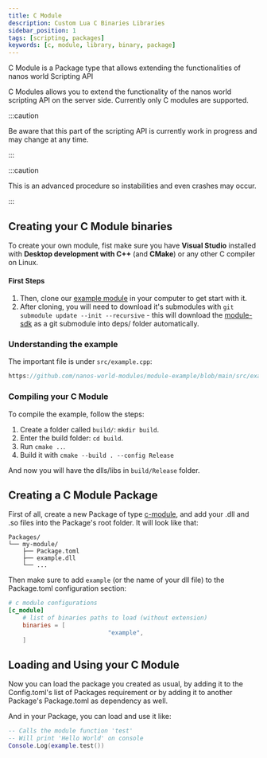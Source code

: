 ```yaml
---
title: C Module
description: Custom Lua C Binaries Libraries
sidebar_position: 1
tags: [scripting, packages]
keywords: [c, module, library, binary, package]
---
```


C Module is a Package type that allows extending the functionalities of nanos world Scripting API

C Modules allows you to extend the functionality of the nanos world scripting API on the server side. Currently only C modules are supported.

:::caution

Be aware that this part of the scripting API is currently work in progress and may change at any time.

:::

:::caution

This is an advanced procedure so instabilities and even crashes may occur.

:::


## Creating your C Module binaries

To create your own module, fist make sure you have **Visual Studio** installed with **Desktop development with C++** (and **CMake**) or any other C compiler on Linux.

#### First Steps

1. Then, clone our [example module](https://github.com/nanos-world-modules/module-example) in your computer to get start with it.
2. After cloning, you will need to download it's submodules with `git submodule update --init --recursive` - this will download the [module-sdk](https://github.com/nanos-world/module-sdk/) as a git submodule into deps/ folder automatically.


### Understanding the example

The important file is under `src/example.cpp`:

```cpp reference
https://github.com/nanos-world-modules/module-example/blob/main/src/example.cpp
```


### Compiling your C Module

To compile the example, follow the steps:

1. Create a folder called `build/`: `mkdir build`.
2. Enter the build folder: `cd build`.
3. Run `cmake ..`.
4. Build it with `cmake --build . --config Release`

And now you will have the dlls/libs in `build/Release` folder.


## Creating a C Module Package

First of all, create a new Package of type [c-module](packages-guide#c-module), and add your .dll and .so files into the Package's root folder. It will look like that:

```folder-structure
Packages/
└── my-module/
    ├── Package.toml
    ├── example.dll
    └── ...
```

Then make sure to add `example` (or the name of your dll file) to the Package.toml configuration section:

```toml
# c module configurations
[c_module]
    # list of binaries paths to load (without extension)
    binaries = [
                            "example",
    ]
```


## Loading and Using your C Module

Now you can load the package you created as usual, by adding it to the Config.toml's list of Packages requirement or by adding it to another Package's Package.toml as dependency as well.

And in your Package, you can load and use it like:

```lua showLineNumbers
-- Calls the module function 'test'
-- Will print 'Hello World' on console
Console.Log(example.test())
```
